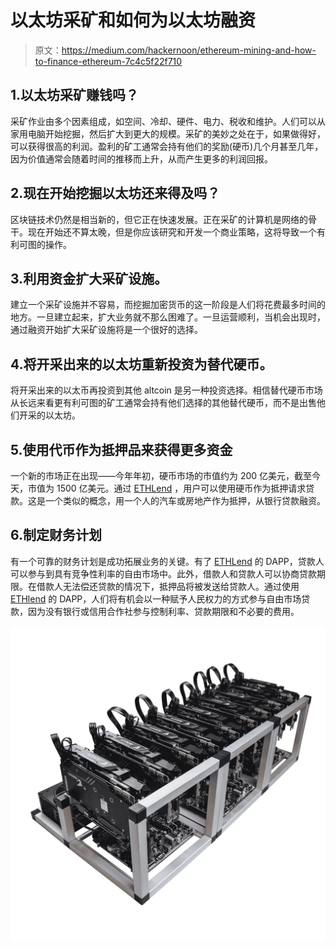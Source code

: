 # 以太坊采矿和如何为以太坊融资

> 原文：<https://medium.com/hackernoon/ethereum-mining-and-how-to-finance-ethereum-7c4c5f22f710>

## 1.以太坊采矿赚钱吗？

采矿作业由多个因素组成，如空间、冷却、硬件、电力、税收和维护。人们可以从家用电脑开始挖掘，然后扩大到更大的规模。采矿的美妙之处在于，如果做得好，可以获得很高的利润。盈利的矿工通常会持有他们的奖励(硬币)几个月甚至几年，因为价值通常会随着时间的推移而上升，从而产生更多的利润回报。

## 2.现在开始挖掘以太坊还来得及吗？

区块链技术仍然是相当新的，但它正在快速发展。正在采矿的计算机是网络的骨干。现在开始还不算太晚，但是你应该研究和开发一个商业策略，这将导致一个有利可图的操作。

## 3.利用资金扩大采矿设施。

建立一个采矿设施并不容易，而挖掘加密货币的这一阶段是人们将花费最多时间的地方。一旦建立起来，扩大业务就不那么困难了。一旦运营顺利，当机会出现时，通过融资开始扩大采矿设施将是一个很好的选择。

## 4.将开采出来的以太坊重新投资为替代硬币。

将开采出来的以太币再投资到其他 altcoin 是另一种投资选择。相信替代硬币市场从长远来看更有利可图的矿工通常会持有他们选择的其他替代硬币，而不是出售他们开采的以太坊。

## 5.使用代币作为抵押品来获得更多资金

一个新的市场正在出现——今年年初，硬币市场的市值约为 200 亿美元，截至今天，市值为 1500 亿美元。通过 [ETHLend](http://about.ethlend.io) ，用户可以使用硬币作为抵押请求贷款。这是一个类似的概念，用一个人的汽车或房地产作为抵押，从银行贷款融资。

## 6.制定财务计划

有一个可靠的财务计划是成功拓展业务的关键。有了 [ETHLend](http://about.ethlend.io) 的 DAPP，贷款人可以参与到具有竞争性利率的自由市场中。此外，借款人和贷款人可以协商贷款期限。在借款人无法偿还贷款的情况下，抵押品将被发送给贷款人。通过使用 [ETHlend](http://about.ethlend.io) 的 DAPP，人们将有机会以一种赋予人民权力的方式参与自由市场贷款，因为没有银行或信用合作社参与控制利率、贷款期限和不必要的费用。

![](img/669e726cda41a09ef00b905c55142f81.png)